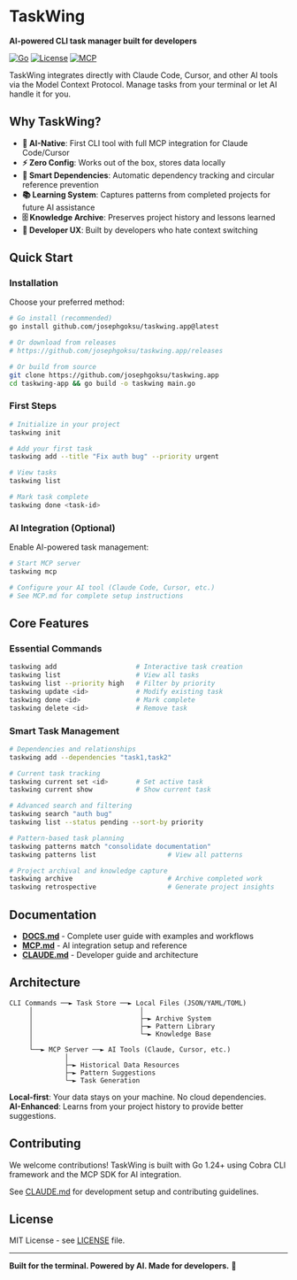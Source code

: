# TaskWing

**AI-powered CLI task manager built for developers**

[![Go](https://img.shields.io/badge/Go-1.24+-blue.svg)](https://golang.org)
[![License](https://img.shields.io/badge/License-MIT-green.svg)](LICENSE)
[![MCP](https://img.shields.io/badge/MCP-Compatible-purple.svg)](https://modelcontextprotocol.io)

TaskWing integrates directly with Claude Code, Cursor, and other AI tools via the Model Context Protocol. Manage tasks from your terminal or let AI handle it for you.

## Why TaskWing?

- **🤖 AI-Native**: First CLI tool with full MCP integration for Claude Code/Cursor
- **⚡ Zero Config**: Works out of the box, stores data locally
- **🔗 Smart Dependencies**: Automatic dependency tracking and circular reference prevention
- **📚 Learning System**: Captures patterns from completed projects for future AI assistance
- **🗄️ Knowledge Archive**: Preserves project history and lessons learned
- **🚀 Developer UX**: Built by developers who hate context switching

## Quick Start

### Installation

Choose your preferred method:

```bash
# Go install (recommended)
go install github.com/josephgoksu/taskwing.app@latest

# Or download from releases
# https://github.com/josephgoksu/taskwing.app/releases

# Or build from source
git clone https://github.com/josephgoksu/taskwing.app
cd taskwing-app && go build -o taskwing main.go
```

### First Steps

```bash
# Initialize in your project
taskwing init

# Add your first task
taskwing add --title "Fix auth bug" --priority urgent

# View tasks
taskwing list

# Mark task complete
taskwing done <task-id>
```

### AI Integration (Optional)

Enable AI-powered task management:

```bash
# Start MCP server
taskwing mcp

# Configure your AI tool (Claude Code, Cursor, etc.)
# See MCP.md for complete setup instructions
```

## Core Features

### Essential Commands

```bash
taskwing add                    # Interactive task creation
taskwing list                   # View all tasks
taskwing list --priority high   # Filter by priority
taskwing update <id>            # Modify existing task
taskwing done <id>              # Mark complete
taskwing delete <id>            # Remove task
```

### Smart Task Management

```bash
# Dependencies and relationships
taskwing add --dependencies "task1,task2"

# Current task tracking
taskwing current set <id>       # Set active task
taskwing current show           # Show current task

# Advanced search and filtering
taskwing search "auth bug"
taskwing list --status pending --sort-by priority

# Pattern-based task planning
taskwing patterns match "consolidate documentation"
taskwing patterns list                  # View all patterns

# Project archival and knowledge capture
taskwing archive                        # Archive completed work
taskwing retrospective                  # Generate project insights
```

## Documentation

- **[DOCS.md](DOCS.md)** - Complete user guide with examples and workflows
- **[MCP.md](MCP.md)** - AI integration setup and reference  
- **[CLAUDE.md](CLAUDE.md)** - Developer guide and architecture

## Architecture

```
CLI Commands ──► Task Store ──► Local Files (JSON/YAML/TOML)
     │                           │
     │                           ├─► Archive System
     │                           ├─► Pattern Library  
     │                           └─► Knowledge Base
     │
     └──► MCP Server ──► AI Tools (Claude, Cursor, etc.)
              │
              ├─► Historical Data Resources
              ├─► Pattern Suggestions
              └─► Task Generation
```

**Local-first**: Your data stays on your machine. No cloud dependencies.  
**AI-Enhanced**: Learns from your project history to provide better suggestions.

## Contributing

We welcome contributions! TaskWing is built with Go 1.24+ using Cobra CLI framework and the MCP SDK for AI integration.

See [CLAUDE.md](CLAUDE.md) for development setup and contributing guidelines.

## License

MIT License - see [LICENSE](LICENSE) file.

---

**Built for the terminal. Powered by AI. Made for developers.** 🚀
